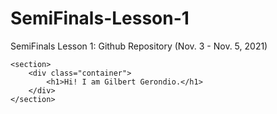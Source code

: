 # SemiFinals-Lesson-1
SemiFinals Lesson 1: Github Repository (Nov. 3 - Nov. 5, 2021)

<!DOCTYPE html>
<html>
<head>
<title> Github Repository </title>
<style type="text/css">

body{
    font-family: sans-serif;
}

section{
    background-image: url(blank_background.jpg);
    height: 97vh;

    display: flex;
    align-items: center;
    justify-content: center;
}
.container{
    
    max-width: 700px;
    margin: auto;
    width: 100%; 

    height: 50vh;
    display: flex;
    align-items: center;
    justify-content: center;
}

</style>
</head>
<body>

    <section>
        <div class="container">
            <h1>Hi! I am Gilbert Gerondio.</h1>
        </div>
    </section>
</body>
</html>
